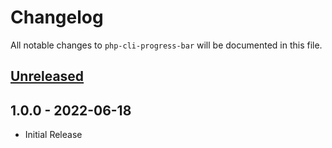# Changelog

All notable changes to `php-cli-progress-bar` will be documented in this file.

## [Unreleased](https://github.com/nickbeen/php-cli-progress-bar/compare/v1.0.0...HEAD)

## 1.0.0 - 2022-06-18

-   Initial Release

